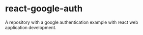 # react-google-auth
A repository with a google authentication example with react web application development.
